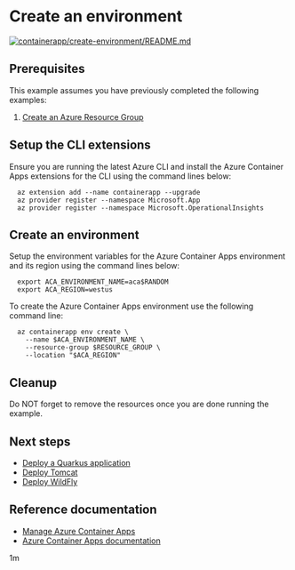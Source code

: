 # Create an environment

[![containerapp/create-environment/README.md](https://github.com/Azure-Samples/java-on-azure-examples/actions/workflows/containerapp_create-environment_README_md.yml/badge.svg)](https://github.com/Azure-Samples/java-on-azure-examples/actions/workflows/containerapp_create-environment_README_md.yml)

## Prerequisites

This example assumes you have previously completed the following examples:

1. [Create an Azure Resource Group](../../group/create/README.md)

## Setup the CLI extensions

<!-- 

  if [[ -z $REGION ]]; then
    export REGION=westus
  fi

  -->
<!-- workflow.cron(0 8 * * 1) -->
<!-- workflow.include(../../group/create/README.md) -->

Ensure you are running the latest Azure CLI and install the Azure Container
Apps extensions for the CLI using the command lines below:

```shell
  az extension add --name containerapp --upgrade
  az provider register --namespace Microsoft.App
  az provider register --namespace Microsoft.OperationalInsights
```

## Create an environment

Setup the environment variables for the Azure Container Apps environment and its
region using the command lines below:

<!-- workflow.skip() -->
```shell
  export ACA_ENVIRONMENT_NAME=aca$RANDOM
  export ACA_REGION=westus
```

<!-- workflow.run()

  if [[ -z $ACA_ENVIRONMENT_NAME ]]; then
    export ACA_ENVIRONMENT_NAME=aca$RANDOM
    export ACA_REGION=westus
  fi

  -->

To create the Azure Container Apps environment use the following command line:

```shell
  az containerapp env create \
    --name $ACA_ENVIRONMENT_NAME \
    --resource-group $RESOURCE_GROUP \
    --location "$ACA_REGION"
```

<!-- workflow.directOnly()

  sleep 60
  export RESULT=$(az containerapp env show --name $ACA_ENVIRONMENT_NAME --resource-group $RESOURCE_GROUP --output tsv --query properties.provisioningState)
  az group delete --name $RESOURCE_GROUP --yes || true
  if [[ "$RESULT" != Succeeded ]]; then
    echo "Azure Container Apps environment $ACA_ENVIRONMENT_NAME was not provisioned properly"
    exit 1
  fi

  -->

## Cleanup

Do NOT forget to remove the resources once you are done running the example.

## Next steps

* [Deploy a Quarkus application](../quarkus/README.md)
* [Deploy Tomcat](../tomcat/README.md)
* [Deploy WildFly](../wildfly/README.md)

## Reference documentation

* [Manage Azure Container Apps](https://docs.microsoft.com/cli/azure/containerapp)
* [Azure Container Apps documentation](https://docs.microsoft.com/azure/container-apps)

1m
